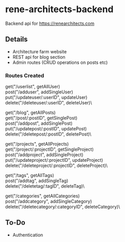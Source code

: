 # rene-architects-backend
Backend api for https://renearchitects.com

## Details

- Architecture farm website
- REST api for blog section
- Admin routes (CRUD operations on posts etc) 

### Routes Created
get("/userlist", getAllUser)\
post("/adduser", addSingleUser)\
put("/updateuser/:userID", updateUser)\
delete("/deleteuser/:userID", deleteUser)\

get("/blog", getAllPosts)\
get("/post/:postID", getSinglePost)\
post("/addpost", addSinglePost)\
put("/updatepost/:postID", updatePost)\
delete("/deletepost/:postID", deletePost)\

get("/projects", getAllProjects)\
get("/project/:projectID", getSingleProject)\
post("/addproject", addSingleProject)\
put("/updateproject/:projectID", updateProject)\
delete("/deleteproject/:projectID", deleteProject)\

get("/tags", getAllTags)\
post("/addtag", addSingleTag)\
delete("/deletetag/:tagID", deleteTag)\

get("/categories", getAllCategories)\
post("/addcategory", addSingleCategory)\
delete("/deletecategory/:categoryID", deleteCategory)\

## To-Do

- Authentication

